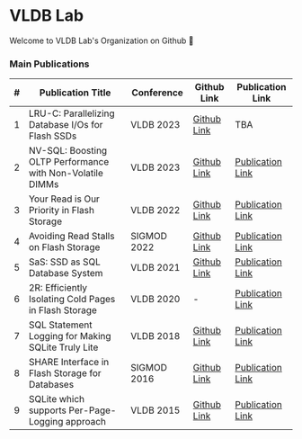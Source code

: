 # VLDB Lab

Welcome to VLDB Lab's Organization on Github 👋

### Main Publications
|#|Publication Title| Conference | Github Link | Publication Link | 
|------|---|---|---|---|
|1|LRU-C: Parallelizing Database I/Os for Flash SSDs|VLDB 2023|[Github Link](https://github.com/FlashSQL/LRU-C)|TBA|
|2|NV-SQL: Boosting OLTP Performance with Non-Volatile DIMMs|VLDB 2023|[Github Link](https://github.com/FlashSQL/mysql-nvdimm-caching)|[Publication Link](https://dl.acm.org/doi/10.14778/3583140.3583159)|
|3|Your Read is Our Priority in Flash Storage|VLDB 2022|[Github Link](https://github.com/FlashSQL/rw-rbuf)|[Publication Link](https://dl.acm.org/doi/10.14778/3538598.3538612)|
|4|Avoiding Read Stalls on Flash Storage|SIGMOD 2022|[Github Link](https://github.com/FlashSQL/write-after-read-protocol)| [Publication Link](https://dl.acm.org/doi/abs/10.1145/3514221.3526126)|
|5|SaS: SSD as SQL Database System|VLDB 2021|[Github Link](https://github.com/FlashSQL/write-after-read-protocol)| [Publication Link](http://vldb.org/pvldb/vol14/p1481-lee.pdf)|
|6|2R: Efficiently Isolating Cold Pages in Flash Storage|VLDB 2020|-|[Publication Link](https://vldb.org/pvldb/vol13/p2004-kang.pdf)|
|7|SQL Statement Logging for Making SQLite Truly Lite |VLDB 2018|[Github Link](https://github.com/FlashSQL/sqlite-more-lite)|[Publication Link](https://dl.acm.org/doi/10.1145/3186728.3164146)|
|8|SHARE Interface in Flash Storage for Databases|SIGMOD 2016|[Github Link](https://github.com/FlashSQL/shareSQL)|[Publication Link](https://dl.acm.org/doi/10.1145/2882903.2882910)|
|9|SQLite which supports Per-Page-Logging approach|VLDB 2015|[Github Link](https://github.com/FlashSQL/SQLite-PPL)|[Publication Link](https://www.vldb.org/pvldb/vol8/p1454-oh.pdf)|

